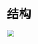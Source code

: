 # 结构

![](https://cdn.nlark.com/yuque/0/2020/svg/181994/1579232639483-f08d1cfa-b577-428e-a7fe-4334c8ecd4c9.svg)